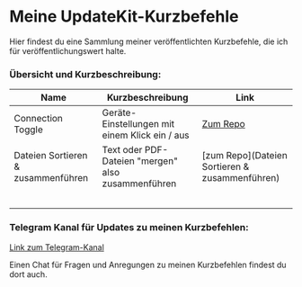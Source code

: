 # Meine UpdateKit-Kurzbefehle

Hier findest du eine Sammlung meiner veröffentlichten Kurzbefehle, die ich für veröffentlichungswert halte.

###  Übersicht und Kurzbeschreibung:

Name | Kurzbeschreibung | Link
--|---|--
Connection Toggle | Geräte-Einstellungen mit einem Klick ein / aus | [Zum Repo](Connection%20Toggle%20🛠)
Dateien Sortieren & zusammenführen | Text oder PDF-Dateien "mergen" also zusammenführen | [zum Repo](Dateien Sortieren & zusammenführen)
  |   |  
  |   |  
  |   |  
  |   |  
  |   |  

### Telegram Kanal für Updates zu meinen Kurzbefehlen:

[Link zum Telegram-Kanal](https://t.me/SC_Updates_Gwadro)

Einen Chat für Fragen und Anregungen zu meinen Kurzbefehlen findest du dort auch.
